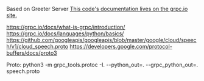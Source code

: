 Based on Greeter Server
[This code's documentation lives on the grpc.io site.](https://grpc.io/docs/languages/python/quickstart)

https://grpc.io/docs/what-is-grpc/introduction/
https://grpc.io/docs/languages/python/basics/
https://github.com/googleapis/googleapis/blob/master/google/cloud/speech/v1/cloud_speech.proto
https://developers.google.com/protocol-buffers/docs/proto3

Proto:
python3 -m grpc_tools.protoc -I. --python_out=. --grpc_python_out=. speech.proto


